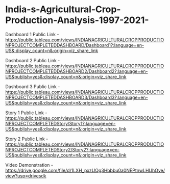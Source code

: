 # India-s-Agricultural-Crop-Production-Analysis-1997-2021-

Dashboard 1 Public Link - https://public.tableau.com/views/INDIANAGRICULTURALCROPPRODUCTIONPROJECTCOMPLETEDDASHBOARD/Dashboard1?:language=en-US&:display_count=n&:origin=viz_share_link

Dashboard 2 Public Link - https://public.tableau.com/views/INDIANAGRICULTURALCROPPRODUCTIONPROJECTCOMPLETEDDASHBOARD2/Dashboard2?:language=en-US&publish=yes&:display_count=n&:origin=viz_share_link

Dashboard 3 Public Link - https://public.tableau.com/views/INDIANAGRICULTURALCROPPRODUCTIONPROJECTCOMPLETEDDASHBOARD3/Dashboard3?:language=en-US&publish=yes&:display_count=n&:origin=viz_share_link

Story 1 Public Link - https://public.tableau.com/views/INDIANAGRICULTURALCROPPRODUCTIONPROJECTCOMPLETEDStory/Story1?:language=en-US&publish=yes&:display_count=n&:origin=viz_share_link

Story 2 Public Link - https://public.tableau.com/views/INDIANAGRICULTURALCROPPRODUCTIONPROJECTCOMPLETEDStory2/Story2?:language=en-US&publish=yes&:display_count=n&:origin=viz_share_link

Video Demonstration - https://drive.google.com/file/d/1LXH_pxzUOg3Hbbbu0a0NEPtnwLHUhOve/view?usp=drivesdk
